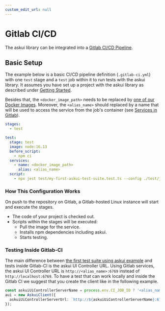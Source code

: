 ```yaml
---
custom_edit_url: null
---
```


# Gitlab CI/CD

The askui library can be integrated into a [Gitlab CI/CD Pipeline](https://docs.gitlab.com/ee/ci).

## Basic Setup

The example below is a basic CI/CD pipeline definition (`.gitlab-ci.yml`) with one `test` stage and a `test` job within it to run tests with the askui library. It assumes you have set up a project with the askui library as described under [Getting Started](../02-Getting%20Started/writing-your-first-test.md).

Besides that, the `<docker_image_path>` needs to be replaced by [one of our Docker Images](./askui-ui-controller-docker-images). Moreover, the `<alias_name>` should replaced by a name that will be used to access the service from the job's container (see [Services in Gitlab](https://docs.gitlab.com/ee/ci/services/#define-services-in-the-gitlab-ciyml-file)).

```yml
stages:
  - test

test:
  stage: test
  image: node:16.13
  before_script:
    - npm ci
  services:
    - name: <docker_image_path>
      alias: <alias_name>
  script:
    - npx jest test/my-first-askui-test-suite.test.ts --config ./test/jest.config.ts 
```

### How This Configuration Works

On push to the repository on Gitlab, a Gitlab-hosted Linux instance will start and execute the stages.
- The code of your project is checked out.
- Scripts within the stages will be executed:
  - Pull the image for the service.
  - Installs npm dependencies including askui.
  - Starts testing.

### Testing Inside Gitlab-CI

The main difference between [the first test suite using askui example](../02-Getting%20Started/writing-your-first-test.md) and tests inside Gitlab-CI is the askui UI Controller URL. Using Gitlab services, the askui UI Controller URL is `http://<alias_name>:6769` instead of `http://localhost:6769`. To have a test that can work locally and inside the Gitlab CI we suggest that you create the client like in the following example.

```typescript
const askuiUiControllerServerName = process.env.CI_JOB_ID ? '<alias_name>' : 'localhost';
aui = new AskuiClient({
  askuiUiControllerServerUrl: `http://${askuiUiControllerServerName}:6769`,
});
```
